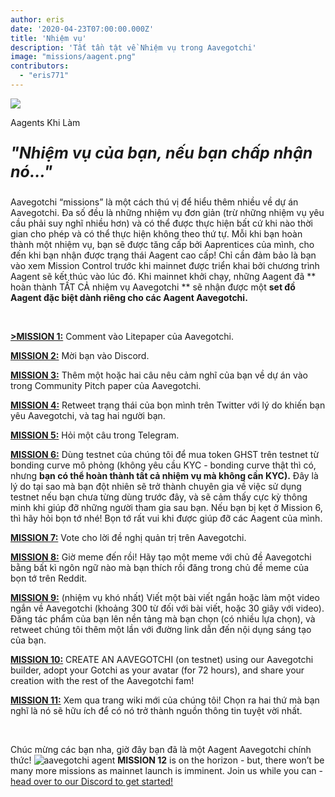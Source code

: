 ```yaml
---
author: eris
date: '2020-04-23T07:00:00.000Z'
title: 'Nhiệm vụ'
description: 'Tất tần tật về Nhiệm vụ trong Aavegotchi'
image: "missions/aagent.png"
contributors:
  - "eris771"
---
```


<div class="headerImageContainer">
<img src="/missions/aagent.png" class="headerImage">
<p class="headerImageText">Aagents Khi Làm</p>
</div>

<p style="font-size:25px; font-style: italic;"><b>"Nhiệm vụ của bạn, nếu bạn chấp nhận nó..."</b></p>

Aavegotchi “missions” là một cách thú vị để hiểu thêm nhiều về dự án Aavegotchi. Đa số đều là những nhiệm vụ đơn giản (trừ những nhiệm vụ yêu cầu phải suy nghĩ nhiều hơn) và có thể được thực hiện bất cứ khi nào thời gian cho phép và có thể thực hiện không theo thứ tự. Mỗi khi bạn hoàn thành một nhiệm vụ, bạn sẽ được tăng cấp bởi Aaprentices của mình, cho đến khi bạn nhận được trạng thái Aagent cao cấp! Chỉ cần đảm bảo là bạn vào xem Mission Control trước khi mainnet được triển khai bởi chương trình Aagent sẽ kết thúc vào lúc đó. Khi mainnet khởi chạy, những Aagent đã ** hoàn thành TẤT CẢ nhiệm vụ Aavegotchi ** sẽ nhận được một **set đồ Aagent đặc biệt dành riêng cho các Aagent Aavegotchi.**

&nbsp;


[**>MISSION 1:**](https://aavegotchi.medium.com/aavegotchi-community-update-3-4d733e8275e) Comment vào Litepaper của Aavegotchi.

[**MISSION 2:**](https://aavegotchi.medium.com/aavegotchi-community-update-4-1744633c3fc4) Mời bạn vào Discord.

[**MISSION 3:**](https://aavegotchi.medium.com/aavegotchi-community-update-5-39d240b3bd13) Thêm một hoặc hai câu nêu cảm nghĩ của bạn về dự án vào trong Community Pitch paper của Aavegotchi.

[**MISSION 4:**](https://aavegotchi.medium.com/aavegotchi-community-update-6-ecece9ba73de) Retweet trạng thái của bọn mình trên Twitter với lý do khiến bạn yêu Aavegotchi, và tag hai người bạn.

[**MISSION 5:**](https://aavegotchi.medium.com/aavegotchi-community-update-7-a8f1ce2b297d) Hỏi một câu trong Telegram.

[**MISSION 6:**](https://aavegotchi.medium.com/aavegotchi-community-update-8-8e2bcba353b9) Dùng testnet của chúng tôi để mua token GHST trên testnet từ bonding curve mô phỏng (không yêu cầu KYC - bonding curve thật thì có, nhưng **bạn có thể hoàn thành tất cả nhiệm vụ mà không cần KYC).** Đây là lý do tại sao mà bạn đột nhiên sẽ trở thành chuyên gia về việc sử dụng testnet nếu bạn chưa từng dùng trước đây, và sẽ cảm thấy cực kỳ thông minh khi giúp đỡ những người tham gia sau bạn. Nếu bạn bị kẹt ở Mission 6, thì hãy hỏi bọn tớ nhé! Bọn tớ rất vui khi được giúp đỡ các Aagent của mình.

[**MISSION 7:**](https://aavegotchi.medium.com/aavegotchi-community-update-9-3c297c4ae645) Vote cho lời đề nghị quản trị trên Aavegotchi.

[**MISSION 8:**](https://aavegotchi.medium.com/aavegotchi-community-update-10-d0b8af0df301) Giờ meme đến rồi! Hãy tạo một meme với chủ đề Aavegotchi bằng bất kì ngôn ngữ nào mà bạn thích rồi đăng trong chủ đề meme của bọn tớ trên Reddit.

[**MISSION 9:**](https://aavegotchi.medium.com/aavegotchi-community-update-12-7f85605e33dd) (nhiệm vụ khó nhất) Viết một bài viết ngắn hoặc làm một video ngắn về Aavegotchi (khoảng 300 từ đối với bài viết, hoặc 30 giây với video). Đăng tác phẩm của bạn lên nền tảng mà bạn chọn (có nhiều lựa chọn), và retweet chúng tôi thêm một lần với đường link dẫn đến nội dụng sáng tạo của bạn.

[**MISSION 10:**](https://aavegotchi.medium.com/aavegotchi-dev-update-3-mission-10-46bd59837936) CREATE AN AAVEGOTCHI (on testnet) using our Aavegotchi builder, adopt your Gotchi as your avatar (for 72 hours), and share your creation with the rest of the Aavegotchi fam!

[**MISSION 11:**](https://aavegotchi.medium.com/aavegotchi-community-update-16-b4db0f05b44) Xem qua trang wiki mới của chúng tôi! Chọn ra hai thứ mà bạn nghĩ là nó sẽ hữu ích để có nó trở thành nguồn thông tin tuyệt vời nhất.

&nbsp;

Chúc mừng các bạn nha, giờ đây bạn đã là một Aagent Aavegotchi chính thức! <img src="/missions/tinyagent.png" alt = "aavegotchi agent" /> **MISSION 12** is on the horizon - but, there won’t be many more missions as mainnet launch is imminent. Join us while you can - [head over to our Discord to get started!](https://discord.com/invite/NPwnWB6)

&nbsp; &nbsp;
